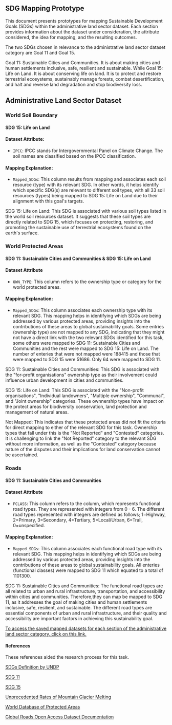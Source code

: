## SDG Mapping Prototype

This document presents prototypes for mapping Sustainable Development Goals (SDGs) within the administrative land sector dataset. Each section provides information about the dataset under consideration, the attribute considered, the idea for mapping, and the resulting outcomes.

The two SDGs chosen in relevance to the administrative land sector dataset category are Goal 11 and Goal 15.

Goal 11: Sustainable Cities and Communities. It is about making cities and human settlements inclusive, safe, resilient and sustainable. While Goal 15: Life on Land. It is about conserving life on land. It is to protect and restore terrestrial ecosystems, sustainably manage forests, combat desertification, and halt and reverse land degradation and stop biodiversity loss.

## Administrative Land Sector Dataset

### World Soil Boundary

#### SDG 15: Life on Land

#### Dataset Attribute:

- `IPCC`: IPCC stands for Intergovernmental Panel on Climate Change. The soil names are classified based on the IPCC classification.

#### Mapping Explanation:

- `Mapped_SDGs`: This column results from mapping and associates each soil resource (type) with its relevant SDG. In other words, it helps identify which specific SDG(s) are relevant to different soil types, with all 33 soil resources (types) being mapped to SDG 15: Life on Land due to their alignment with this goal's targets.

SDG 15: Life on Land: This SDG is associated with various soil types listed in the world soil resources dataset. It suggests that these soil types are directly related to SDG 15, which focuses on protecting, restoring, and promoting the sustainable use of terrestrial ecosystems found on the earth's surface.

### World Protected Areas

#### SDG 11: Sustainable Cities and Communities & SDG 15: Life on Land

#### Dataset Attribute
- `OWN_TYPE`: This column refers to the ownership type or category for the world protected areas. 

#### Mapping Explanation:

- `Mapped_SDGs`: This column associates each ownership type with its relevant SDG. This mapping helps in identifying which SDGs are being addressed by various protected areas, providing insights into the contributions of these areas to global sustainability goals.  Some entries (ownership type) are not mapped to any SDG, indicating that they might not have a direct link with the two relevant SDGs identified for this task, some others were mapped to SDG 11: Sustainable Cities and Communities and the rest were mapped to SDG 15: Life on Land. The number of enteries that were not mapped were 188415 and those that were mapped to SDG 15 were 51686. Only 64 were mapped to SDG 11.

SDG 11: Sustainable Cities and Communities: This SDG is associated with the "for-profit organisations" ownership type as their involvement could influence urban development in cities and communities. 

SDG 15: Life on Land: This SDG is associated with the "Non-profit organisations", "Individual landowners", "Multiple ownership", "Communal", and "Joint ownership" categories. These ownnership types have impact on the protect areas for biodiversity conservation, land protection and management of natural areas.

Not Mapped: This indicates that these protected areas did not fit the criteria for direct mapping to either of the relevant SDG for this task. Ownership types that fall under this is the "Not Reported" and "Contested" categories. It is challenging to link the "Not Reported" category to the relevant SDG without more information, as well as the "Contested" category because nature of the disputes and their implications for land conservation cannot be ascertained.

### Roads

#### SDG 11: Sustainable Cities and Communities

#### Dataset Attribute
- `FCLASS`: This column refers to the column, which represents functional road types. They are represented with integers from 0 - 6. The different road types represented with integers are defined as follows; 1=Highway, 2=Primary, 3=Secondary, 4=Tertiary, 5=Local/Urban, 6=Trail, 0=unspecified.

#### Mapping Explanation:

- `Mapped_SDGs`: This column associates each functional road type with its relevant SDG. This mapping helps in identifying which SDGs are being addressed by various protected areas, providing insights into the contributions of these areas to global sustainability goals. All enteries (functional classes) were mapped to SDG 11 which equated to a total of 1101300. 

SDG 11: Sustainable Cities and Communities: The functional road types are all related to urban and rural infrastructure, transportation, and accessibility within cities and communities. Therefore,they can map be mapped to SDG 11, as it addresses the goal of making cities and human settlements inclusive, safe, resilient, and sustainable. The different road types are essential components of urban and rural infrastructure, and their quality and accessibility are important factors in achieving this sustainability goal.

[To access the saved mapped datasets for each section of the administrative land sector category, click on this link.](https://drive.google.com/drive/folders/1ZGqZaco55mJDn8uVXH6Y6l3DcVe-Gu6m?usp=share_link)

#### References

These references aided the research process for this task. 

[SDGs Definition by UNDP](https://www.undp.org/sustainable-development-goals#:~:text=What%20are%20the%20Sustainable%20Development,people%20enjoy%20peace%20and%20prosperity)

[SDG 11](https://www.un.org/sustainabledevelopment/cities/#:~:text=Goal%2011%3A%20Make%20cities%20inclusive%2C%20safe%2C%20resilient%20and%20sustainable&text=Goal%2011%20is%20about%20making,half%20living%20in%20urban%20areas)

[SDG 15](http://wdpa.s3.amazonaws.com/WDPA_Manual/English/WDPA_Manual_1_4_EN_FINAL.pdf)

[Unprecedented Rates of Mountain Glacier Melting](https://www.genevaenvironmentnetwork.org/resources/updates/unprecedented-rates-of-mountain-glacier-melting/)

[World Database of Protected Areas](http://wdpa.s3.amazonaws.com/WDPA_Manual/English/WDPA_Manual_1_4_EN_FINAL.pdf)

[Global Roads Open Access Dataset Documentation](https://sedac.ciesin.columbia.edu/downloads/docs/groads/groads-v1-documentation.pdf)

